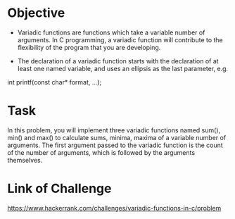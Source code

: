# Objective

- Variadic functions are functions which take a variable number of arguments. In C programming, a variadic function will contribute to the flexibility of the program that you are developing.

- The declaration of a variadic function starts with the declaration of at least one named variable, and uses an ellipsis as the last parameter, e.g.

int printf(const char* format, ...);

# Task

In this problem, you will implement three variadic functions named sum(), min() and max() to calculate sums, minima, maxima of a variable number of arguments. The first argument passed to the variadic function is the count of the number of arguments, which is followed by the arguments themselves.

# Link of Challenge

https://www.hackerrank.com/challenges/variadic-functions-in-c/problem